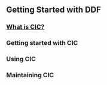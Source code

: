 ## Getting Started with DDF

### [What is CIC?](/assets/WhatIsCIC.md)
### Getting started with CIC
### Using CIC
### Maintaining CIC
